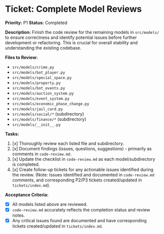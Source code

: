 # Ticket: Complete Model Reviews

**Priority:** P1
**Status:** Completed

**Description:**
Finish the code review for the remaining models in `src/models/` to ensure correctness and identify potential issues before further development or refactoring. This is crucial for overall stability and understanding the existing codebase.

**Files to Review:**
-   `src/models/crime.py`
-   `src/models/bot_player.py`
-   `src/models/special_space.py`
-   `src/models/property.py`
-   `src/models/bot_events.py`
-   `src/models/auction_system.py`
-   `src/models/event_system.py`
-   `src/models/economic_phase_change.py`
-   `src/models/jail_card.py`
-   `src/models/social/*` (subdirectory)
-   `src/models/finance/*` (subdirectory)
-   `src/models/__init__.py`

**Tasks:**
1.  [x] Thoroughly review each listed file and subdirectory.
2.  [x] Document findings (issues, questions, suggestions) - primarily as comments in `code-review.md`.
3.  [x] Update the checklist in `code-review.md` as each model/subdirectory is completed.
4.  [x] Create follow-up tickets for any actionable issues identified during the review. (Note: Issues identified and documented in `code-review.md` comments, and corresponding P2/P3 tickets created/updated in `tickets/index.md`).

**Acceptance Criteria:**
-   [x] All models listed above are reviewed.
-   [x] `code-review.md` accurately reflects the completion status and review notes.
-   [x] Any critical issues found are documented and have corresponding tickets created/updated in `tickets/index.md`. 